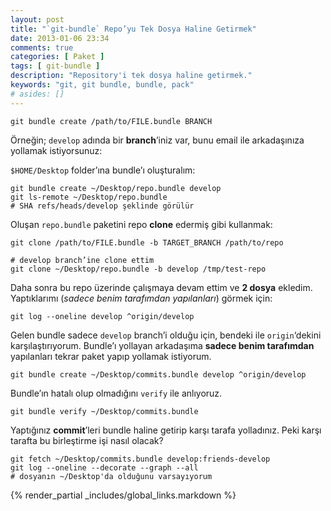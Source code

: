 ```yaml
---
layout: post
title: "`git-bundle` Repo’yu Tek Dosya Haline Getirmek"
date: 2013-01-06 23:34
comments: true
categories: [ Paket ]
tags: [ git-bundle ]
description: "Repository'i tek dosya haline getirmek."
keywords: "git, git bundle, bundle, pack"
# asides: []
---
```


    git bundle create /path/to/FILE.bundle BRANCH

Örneğin; `develop` adında bir **branch**’iniz var, bunu email ile arkadaşınıza
yollamak istiyorsunuz:
<!-- more -->
`$HOME/Desktop` folder’ına bundle’ı oluşturalım:

    git bundle create ~/Desktop/repo.bundle develop
    git ls-remote ~/Desktop/repo.bundle
    # SHA refs/heads/develop şeklinde görülür


Oluşan `repo.bundle` paketini repo **clone** edermiş gibi kullanmak:

    git clone /path/to/FILE.bundle -b TARGET_BRANCH /path/to/repo
    
    # develop branch’ine clone ettim
    git clone ~/Desktop/repo.bundle -b develop /tmp/test-repo

Daha sonra bu repo üzerinde çalışmaya devam ettim ve **2 dosya** ekledim.
Yaptıklarımı (*sadece benim tarafımdan yapılanları*) görmek için:

    git log --oneline develop ^origin/develop

Gelen bundle sadece `develop` branch’i olduğu için, bendeki ile `origin`‘dekini
karşılaştırıyorum. Bundle’ı yollayan arkadaşıma **sadece benim tarafımdan**
yapılanları tekrar paket yapıp yollamak istiyorum.

    git bundle create ~/Desktop/commits.bundle develop ^origin/develop

Bundle’ın hatalı olup olmadığını `verify` ile anlıyoruz.

    git bundle verify ~/Desktop/commits.bundle

Yaptığınız **commit**’leri bundle haline getirip karşı tarafa yolladınız.
Peki karşı tarafta bu birleştirme işi nasıl olacak?

    git fetch ~/Desktop/commits.bundle develop:friends-develop
    git log --oneline --decorate --graph --all
    # dosyanın ~/Desktop'da olduğunu varsayıyorum

{% render_partial _includes/global_links.markdown %}
